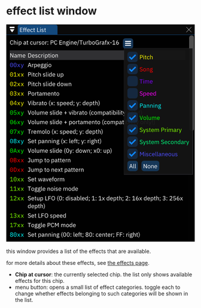 # effect list window

![effect list window](effect-list.png)

this window provides a list of the effects that are available.

for more details about these effects, see [the effects page](../3-pattern/effects.md).

- **Chip at cursor**: the currently selected chip. the list only shows available effects for this chip.
- menu button: opens a small list of effect categories. toggle each to change whether effects belonging to such categories will be shown in the list.
